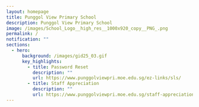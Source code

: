 ```yaml
---
layout: homepage
title: Punggol View Primary School
description: Punggol View Primary School
image: /images/School_Logo__high_res__1000x920_copy__PNG_.png
permalink: /
notification: ""
sections:
  - hero:
      background: /images/gid25_03.gif
      key_highlights:
        - title: Password Reset
          description: ""
          url: https://www.punggolviewpri.moe.edu.sg/ez-links/sls/
        - title: Staff Appreciation
          description: ""
          url: https://www.punggolviewpri.moe.edu.sg/staff-appreciation/
---
```

